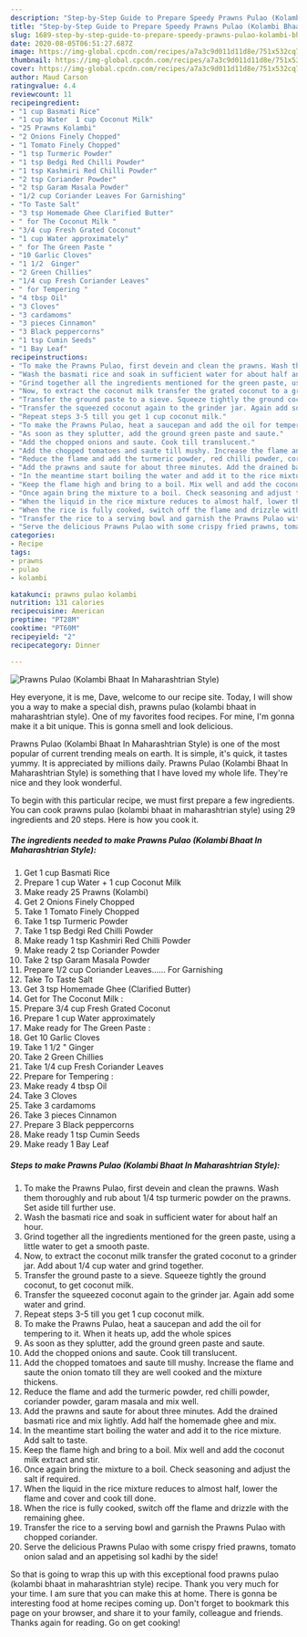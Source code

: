 ```yaml
---
description: "Step-by-Step Guide to Prepare Speedy Prawns Pulao (Kolambi Bhaat In Maharashtrian Style)"
title: "Step-by-Step Guide to Prepare Speedy Prawns Pulao (Kolambi Bhaat In Maharashtrian Style)"
slug: 1689-step-by-step-guide-to-prepare-speedy-prawns-pulao-kolambi-bhaat-in-maharashtrian-style
date: 2020-08-05T06:51:27.687Z
image: https://img-global.cpcdn.com/recipes/a7a3c9d011d11d8e/751x532cq70/prawns-pulao-kolambi-bhaat-in-maharashtrian-style-recipe-main-photo.jpg
thumbnail: https://img-global.cpcdn.com/recipes/a7a3c9d011d11d8e/751x532cq70/prawns-pulao-kolambi-bhaat-in-maharashtrian-style-recipe-main-photo.jpg
cover: https://img-global.cpcdn.com/recipes/a7a3c9d011d11d8e/751x532cq70/prawns-pulao-kolambi-bhaat-in-maharashtrian-style-recipe-main-photo.jpg
author: Maud Carson
ratingvalue: 4.4
reviewcount: 11
recipeingredient:
- "1 cup Basmati Rice"
- "1 cup Water  1 cup Coconut Milk"
- "25 Prawns Kolambi"
- "2 Onions Finely Chopped"
- "1 Tomato Finely Chopped"
- "1 tsp Turmeric Powder"
- "1 tsp Bedgi Red Chilli Powder"
- "1 tsp Kashmiri Red Chilli Powder"
- "2 tsp Coriander Powder"
- "2 tsp Garam Masala Powder"
- "1/2 cup Coriander Leaves For Garnishing"
- "To Taste Salt"
- "3 tsp Homemade Ghee Clarified Butter"
- " for The Coconut Milk "
- "3/4 cup Fresh Grated Coconut"
- "1 cup Water approximately"
- " for The Green Paste "
- "10 Garlic Cloves"
- "1 1/2  Ginger"
- "2 Green Chillies"
- "1/4 cup Fresh Coriander Leaves"
- " for Tempering "
- "4 tbsp Oil"
- "3 Cloves"
- "3 cardamoms"
- "3 pieces Cinnamon"
- "3 Black peppercorns"
- "1 tsp Cumin Seeds"
- "1 Bay Leaf"
recipeinstructions:
- "To make the Prawns Pulao, first devein and clean the prawns. Wash them thoroughly and rub about 1/4 tsp turmeric powder on the prawns. Set aside till further use."
- "Wash the basmati rice and soak in sufficient water for about half an hour."
- "Grind together all the ingredients mentioned for the green paste, using a little water to get a smooth paste."
- "Now, to extract the coconut milk transfer the grated coconut to a grinder jar. Add about 1/4 cup water and grind together."
- "Transfer the ground paste to a sieve. Squeeze tightly the ground coconut, to get coconut milk."
- "Transfer the squeezed coconut again to the grinder jar. Again add some water and grind."
- "Repeat steps 3-5 till you get 1 cup coconut milk."
- "To make the Prawns Pulao, heat a saucepan and add the oil for tempering to it. When it heats up, add the whole spices"
- "As soon as they splutter, add the ground green paste and saute."
- "Add the chopped onions and saute. Cook till translucent."
- "Add the chopped tomatoes and saute till mushy. Increase the flame and saute the onion tomato till they are well cooked and the mixture thickens."
- "Reduce the flame and add the turmeric powder, red chilli powder, coriander powder, garam masala and mix well."
- "Add the prawns and saute for about three minutes. Add the drained basmati rice and mix lightly. Add half the homemade ghee and mix."
- "In the meantime start boiling the water and add it to the rice mixture. Add salt to taste."
- "Keep the flame high and bring to a boil. Mix well and add the coconut milk extract and stir."
- "Once again bring the mixture to a boil. Check seasoning and adjust the salt if required."
- "When the liquid in the rice mixture reduces to almost half, lower the flame and cover and cook till done."
- "When the rice is fully cooked, switch off the flame and drizzle with the remaining ghee."
- "Transfer the rice to a serving bowl and garnish the Prawns Pulao with chopped coriander."
- "Serve the delicious Prawns Pulao with some crispy fried prawns, tomato onion salad and an appetising sol kadhi by the side!"
categories:
- Recipe
tags:
- prawns
- pulao
- kolambi

katakunci: prawns pulao kolambi 
nutrition: 131 calories
recipecuisine: American
preptime: "PT28M"
cooktime: "PT60M"
recipeyield: "2"
recipecategory: Dinner

---
```



![Prawns Pulao (Kolambi Bhaat In Maharashtrian Style)](https://img-global.cpcdn.com/recipes/a7a3c9d011d11d8e/751x532cq70/prawns-pulao-kolambi-bhaat-in-maharashtrian-style-recipe-main-photo.jpg)

Hey everyone, it is me, Dave, welcome to our recipe site. Today, I will show you a way to make a special dish, prawns pulao (kolambi bhaat in maharashtrian style). One of my favorites food recipes. For mine, I'm gonna make it a bit unique. This is gonna smell and look delicious.

Prawns Pulao (Kolambi Bhaat In Maharashtrian Style) is one of the most popular of current trending meals on earth. It is simple, it's quick, it tastes yummy. It is appreciated by millions daily. Prawns Pulao (Kolambi Bhaat In Maharashtrian Style) is something that I have loved my whole life. They're nice and they look wonderful.




To begin with this particular recipe, we must first prepare a few ingredients. You can cook prawns pulao (kolambi bhaat in maharashtrian style) using 29 ingredients and 20 steps. Here is how you cook it.

<!--inarticleads1-->

##### The ingredients needed to make Prawns Pulao (Kolambi Bhaat In Maharashtrian Style):

1. Get 1 cup Basmati Rice
1. Prepare 1 cup Water + 1 cup Coconut Milk
1. Make ready 25 Prawns (Kolambi)
1. Get 2 Onions Finely Chopped
1. Take 1 Tomato Finely Chopped
1. Take 1 tsp Turmeric Powder
1. Take 1 tsp Bedgi Red Chilli Powder
1. Make ready 1 tsp Kashmiri Red Chilli Powder
1. Make ready 2 tsp Coriander Powder
1. Take 2 tsp Garam Masala Powder
1. Prepare 1/2 cup Coriander Leaves…… For Garnishing
1. Take To Taste Salt
1. Get 3 tsp Homemade Ghee (Clarified Butter)
1. Get  for The Coconut Milk :
1. Prepare 3/4 cup Fresh Grated Coconut
1. Prepare 1 cup Water approximately
1. Make ready  for The Green Paste :
1. Get 10 Garlic Cloves
1. Take 1 1/2 &#34; Ginger
1. Take 2 Green Chillies
1. Take 1/4 cup Fresh Coriander Leaves
1. Prepare  for Tempering :
1. Make ready 4 tbsp Oil
1. Take 3 Cloves
1. Take 3 cardamoms
1. Take 3 pieces Cinnamon
1. Prepare 3 Black peppercorns
1. Make ready 1 tsp Cumin Seeds
1. Make ready 1 Bay Leaf




<!--inarticleads2-->

##### Steps to make Prawns Pulao (Kolambi Bhaat In Maharashtrian Style):

1. To make the Prawns Pulao, first devein and clean the prawns. Wash them thoroughly and rub about 1/4 tsp turmeric powder on the prawns. Set aside till further use.
1. Wash the basmati rice and soak in sufficient water for about half an hour.
1. Grind together all the ingredients mentioned for the green paste, using a little water to get a smooth paste.
1. Now, to extract the coconut milk transfer the grated coconut to a grinder jar. Add about 1/4 cup water and grind together.
1. Transfer the ground paste to a sieve. Squeeze tightly the ground coconut, to get coconut milk.
1. Transfer the squeezed coconut again to the grinder jar. Again add some water and grind.
1. Repeat steps 3-5 till you get 1 cup coconut milk.
1. To make the Prawns Pulao, heat a saucepan and add the oil for tempering to it. When it heats up, add the whole spices
1. As soon as they splutter, add the ground green paste and saute.
1. Add the chopped onions and saute. Cook till translucent.
1. Add the chopped tomatoes and saute till mushy. Increase the flame and saute the onion tomato till they are well cooked and the mixture thickens.
1. Reduce the flame and add the turmeric powder, red chilli powder, coriander powder, garam masala and mix well.
1. Add the prawns and saute for about three minutes. Add the drained basmati rice and mix lightly. Add half the homemade ghee and mix.
1. In the meantime start boiling the water and add it to the rice mixture. Add salt to taste.
1. Keep the flame high and bring to a boil. Mix well and add the coconut milk extract and stir.
1. Once again bring the mixture to a boil. Check seasoning and adjust the salt if required.
1. When the liquid in the rice mixture reduces to almost half, lower the flame and cover and cook till done.
1. When the rice is fully cooked, switch off the flame and drizzle with the remaining ghee.
1. Transfer the rice to a serving bowl and garnish the Prawns Pulao with chopped coriander.
1. Serve the delicious Prawns Pulao with some crispy fried prawns, tomato onion salad and an appetising sol kadhi by the side!




So that is going to wrap this up with this exceptional food prawns pulao (kolambi bhaat in maharashtrian style) recipe. Thank you very much for your time. I am sure that you can make this at home. There is gonna be interesting food at home recipes coming up. Don't forget to bookmark this page on your browser, and share it to your family, colleague and friends. Thanks again for reading. Go on get cooking!

